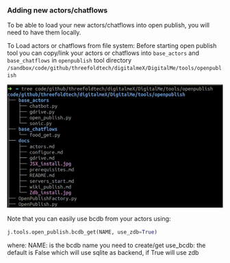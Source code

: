 ###  Adding new actors/chatflows

To be able to load your new actors/chatflows into open publish, you will need to have them locally.

To Load actors or chatflows from file system:
Before starting open publish tool you can copy/link your actors or chatflows into `base_actors` and `base_chatflows`
in `openpublish` tool directory `/sandbox/code/github/threefoldtech/digitalmeX/DigitalMe/tools/openpublish`

![actors.jpg](images/actors.jpg)
 
 
Note that you can easily use bcdb from your actors using:
```python
j.tools.open_publish.bcdb_get(NAME, use_zdb=True)
```

where:
NAME: is the bcdb name you need to create/get
use_bcdb: the default is False which will use sqlite as backend, if True will use zdb

